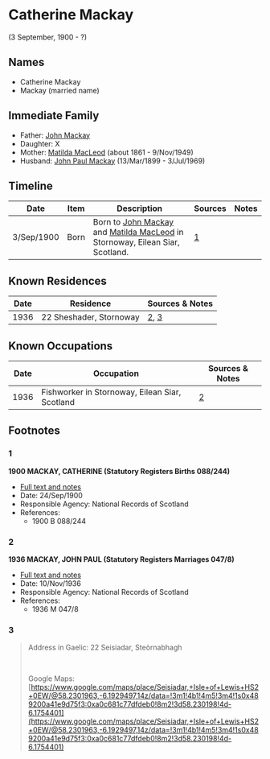 ﻿---
layout: person
subject_key: i28166672
permalink: /people/i28166672
---

# Catherine Mackay
(3 September, 1900 - ?)

## Names

* Catherine Mackay
* Mackay (married name)

## Immediate Family

* Father: [John Mackay](./@53390906@-john-mackay-b-d.md)
* Daughter: X
* Mother: [Matilda MacLeod](./@31540392@-matilda-macleod-b1861-d1949-11-9.md) (about 1861 - 9/Nov/1949)
* Husband: [John Paul Mackay](./@57646474@-john-paul-mackay-b1899-3-13-d1969-7-3.md) (13/Mar/1899 - 3/Jul/1969)

## Timeline

Date | Item | Description | Sources | Notes
---|---|---|---|---
3/Sep/1900 | Born | Born to [John Mackay](./@53390906@-john-mackay-b-d.md) and [Matilda MacLeod](./@31540392@-matilda-macleod-b1861-d1949-11-9.md) in Stornoway, Eilean Siar, Scotland. | [1](#1) | 

## Known Residences

Date | Residence | Sources & Notes
---|---|---
1936 | 22 Sheshader, Stornoway | [2](#2), [3](#3)

## Known Occupations

Date | Occupation | Sources & Notes
---|---|---
1936 | Fishworker in Stornoway, Eilean Siar, Scotland | [2](#2)

## Footnotes

### 1

**1900 MACKAY, CATHERINE (Statutory Registers Births 088/244)**

* [Full text and notes](../sources/@6192783@-1900-mackay,-catherine-statutory-registers-births-088-244-.md)
* Date: 24/Sep/1900
* Responsible Agency: National Records of Scotland
* References: 
  * 1900 B 088/244

### 2

**1936 MACKAY, JOHN PAUL (Statutory Registers Marriages 047/8)**

* [Full text and notes](../sources/@35370951@-1936-mackay,-john-paul-statutory-registers-marriages-047-8-.md)
* Date: 10/Nov/1936
* Responsible Agency: National Records of Scotland
* References: 
  * 1936 M 047/8

### 3

> Address in Gaelic: 22 Seisiadar, Steòrnabhagh
>
> <br/>
>
> Google Maps: [https://www.google.com/maps/place/Seisiadar,+Isle+of+Lewis+HS2+0EW/@58.2301963,-6.1929497,14z/data=!3m1!4b1!4m5!3m4!1s0x489200a41e9d75f3:0xa0c681c77dfdeb0!8m2!3d58.230198!4d-6.1754401](https://www.google.com/maps/place/Seisiadar,+Isle+of+Lewis+HS2+0EW/@58.2301963,-6.1929497,14z/data=!3m1!4b1!4m5!3m4!1s0x489200a41e9d75f3:0xa0c681c77dfdeb0!8m2!3d58.230198!4d-6.1754401)
>


